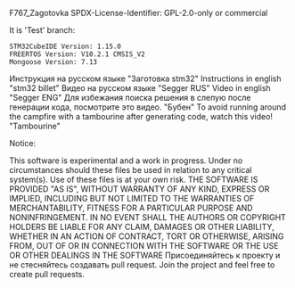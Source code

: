 F767_Zagotovka 
SPDX-License-Identifier: GPL-2.0-only or commercial

It is 'Test' branch:

    STM32CubeIDE Version: 1.15.0
    FREERTOS Version: V10.2.1 CMSIS_V2
    Mongoose Version: 7.13
    

Инструкция на русском языке "Заготовка stm32"
Instructions in english "stm32 billet"
Видео на русском языке "Segger RUS"
Video in english "Segger ENG"
Для избежания поиска решения в слепую после генерации кода, посмотрите это видео. "Бубен"
To avoid running around the campfire with a tambourine after generating code, watch this video! "Tambourine"

Notice:

This software is experimental and a work in progress. Under no circumstances should these files be used in relation to any critical system(s). Use of these files is at your own risk. THE SOFTWARE IS PROVIDED "AS IS", WITHOUT WARRANTY OF ANY KIND, EXPRESS OR IMPLIED, INCLUDING BUT NOT LIMITED TO THE WARRANTIES OF MERCHANTABILITY, FITNESS FOR A PARTICULAR PURPOSE AND NONINFRINGEMENT. IN NO EVENT SHALL THE AUTHORS OR COPYRIGHT HOLDERS BE LIABLE FOR ANY CLAIM, DAMAGES OR OTHER LIABILITY, WHETHER IN AN ACTION OF CONTRACT, TORT OR OTHERWISE, ARISING FROM, OUT OF OR IN CONNECTION WITH THE SOFTWARE OR THE USE OR OTHER DEALINGS IN THE SOFTWARE
Присоединяйтесь к проекту и не стесняйтесь создавать pull request.
Join the project and feel free to create pull requests.
